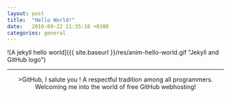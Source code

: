 ```yaml
---
layout: post
title:  "Hello World!"
date:   2016-09-22 21:35:16 +0100
categories: general
---
```

![A jekyll hello world]({{ site.baseurl }}/res/anim-hello-world.gif "Jekyll and GitHub logo")
___
<center>
  >GitHub, I salute you !
  A respectful tradition among all programmers.
  Welcoming me into the world of free GitHub webhosting!
</center>
